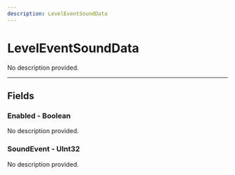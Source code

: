 ```yaml
---
description: LevelEventSoundData
---
```


# LevelEventSoundData

No description provided.

***

## Fields

### Enabled - Boolean

No description provided.

### SoundEvent - UInt32

No description provided.
